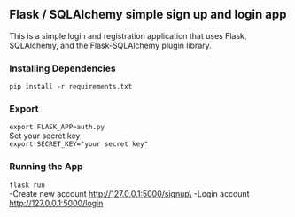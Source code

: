 ## Flask / SQLAlchemy simple sign up and login app
This is a simple login and registration application that uses Flask, SQLAlchemy, and the Flask-SQLAlchemy plugin library.

### Installing Dependencies
```pip install -r requirements.txt```
### Export
```export FLASK_APP=auth.py```\
Set your secret key\
```export SECRET_KEY="your secret key"```
### Running the App
```flask run```\
-Create new account http://127.0.0.1:5000/signup\
-Login account http://127.0.0.1:5000/login
